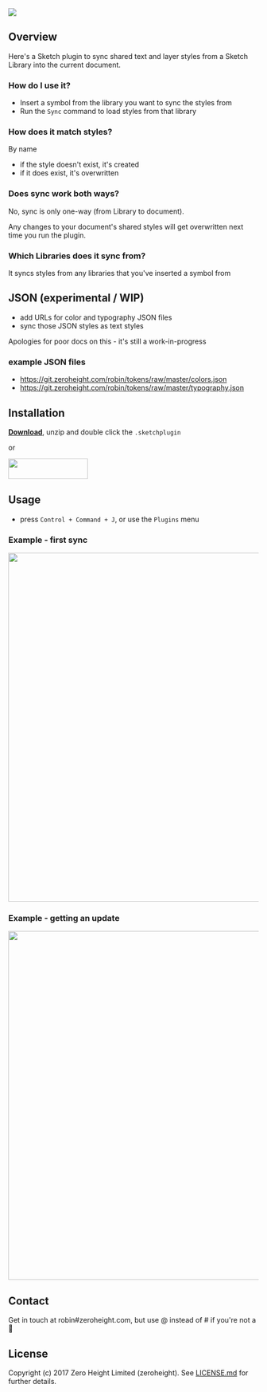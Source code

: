 <img src='https://raw.githubusercontent.com/zeroheight/library-styles-sync/master/images/cover.png'>

## Overview
Here's a Sketch plugin to sync shared text and layer styles from a Sketch Library into the current document.

### How do I use it?
* Insert a symbol from the library you want to sync the styles from
* Run the `Sync` command to load styles from that library

### How does it match styles?
By name
* if the style doesn't exist, it's created
* if it does exist, it's overwritten
  
### Does sync work both ways?
No, sync is only one-way (from Library to document). 

Any changes to your document's shared styles will get overwritten next time you run the plugin.

### Which Libraries does it sync from?
It syncs styles from any libraries that you've inserted a symbol from

## JSON (experimental / WIP)
* add URLs for color and typography JSON files
* sync those JSON styles as text styles

Apologies for poor docs on this - it's still a work-in-progress

### example JSON files
* https://git.zeroheight.com/robin/tokens/raw/master/colors.json
* https://git.zeroheight.com/robin/tokens/raw/master/typography.json

## Installation
**[Download](https://api.sketchpacks.com/v1/plugins/com.zeroheight.library-styles-sync/download)**, unzip and double click the `.sketchplugin`

or

<a href="https://sketchpacks.com/zeroheight/library-styles-sync/install">
	<img width="160" height="41" src="http://sketchpacks-com.s3.amazonaws.com/assets/badges/sketchpacks-badge-install.png" >
</a>

## Usage
* press `Control + Command + J`, or use the `Plugins` menu
### Example - first sync
<img src='https://d26dzxoao6i3hh.cloudfront.net/items/3R1F2D0T112U2Z3X000D/Screen%20Recording%202017-10-16%20at%2006.42%20pm.gif' width='700px'>

### Example - getting an update
<img src='https://d26dzxoao6i3hh.cloudfront.net/items/1R2L341g382t272v2X24/Screen%20Recording%202017-10-16%20at%2006.44%20pm.gif' width='700px'>

## Contact
Get in touch at robin#zeroheight.com, but use @ instead of # if you're not a 🤖

## License
Copyright (c) 2017 Zero Height Limited (zeroheight). See [LICENSE.md](https://github.com/zeroheight/library-styles-sync/blob/master/LICENSE.md) for further details.
